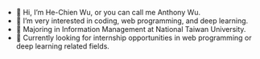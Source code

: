 - 👋 Hi, I’m He-Chien Wu, or you can call me Anthony Wu.
- 💞️ I’m very interested in coding, web programming, and deep learning.
- 🌱 Majoring in Information Management at National Taiwan University.
- 👀 Currently looking for internship opportunities in web programming or deep learning related fields.

<!---
AnthonyWu1121/AnthonyWu1121 is a ✨ special ✨ repository because its `README.md` (this file) appears on your GitHub profile.
You can click the Preview link to take a look at your changes.
--->
